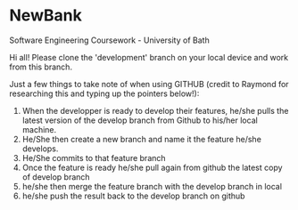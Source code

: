 # NewBank
Software Engineering Coursework - University of Bath

Hi all!
Please clone the 'development' branch on your local device and work from this branch.

Just a few things to take note of when using GITHUB (credit to Raymond for researching this and typing up the pointers below!):

1)    When the developper is ready to develop their features, he/she pulls the latest version of the develop branch from Github to his/her local machine.
2)    He/She then create a new branch and name it the feature he/she develops.
3)    He/She commits to that feature branch
4)    Once the feature is ready he/she pull again from github the latest copy of develop branch
5)    he/she then merge the feature branch with the develop branch in local
6)    he/she push the result back to the develop branch on github
